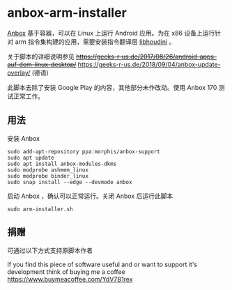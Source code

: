 # anbox-arm-installer
[Anbox](https://www.anbox.io/) 基于容器，可以在 Linux 上运行 Android 应用。为在 x86 设备上运行针对 arm 指令集构建的应用，需要安装指令翻译层 [libhoudini](https://github.com/Rprop/libhoudini/) 。

关于脚本的详细说明参见
~~https://geeks-r-us.de/2017/08/26/android-apps-auf-dem-linux-desktop/~~
https://geeks-r-us.de/2018/09/04/anbox-update-overlay/ (德语)

此脚本去除了安装 Google Play 的内容，其他部分未作改动。使用 Anbox 170 测试正常工作。

## 用法

安装 Anbox

```
sudo add-apt-repository ppa:morphis/anbox-support
sudo apt update
sudo apt install anbox-modules-dkms
sudo modprobe ashmem_linux
sudo modprobe binder_linux
sudo snap install --edge --devmode anbox
```

启动 Anbox ，确认可以正常运行。关闭 Anbox 后运行此脚本

```
sudo arm-installer.sh
```

## 捐赠

可通过以下方式支持原脚本作者

If you find this piece of software useful and or want to support it's development think of buying me a coffee https://www.buymeacoffee.com/YdV7B1rex
